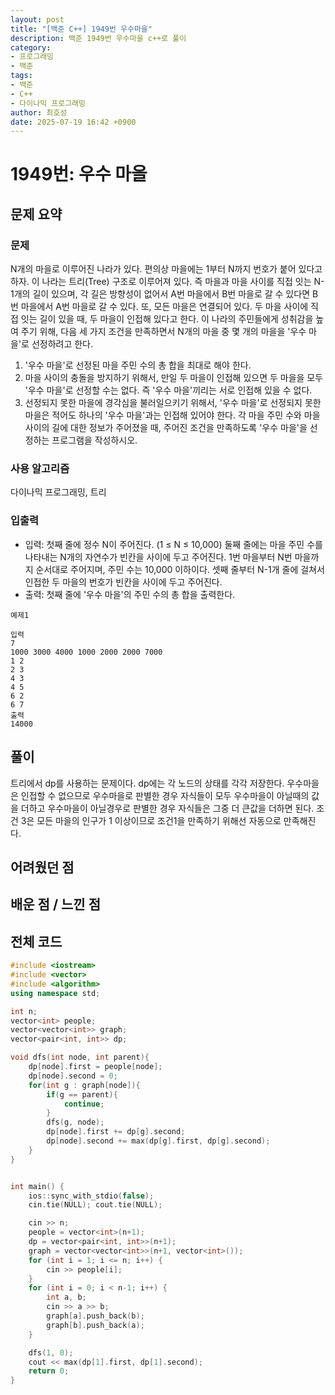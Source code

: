 ```yaml
---
layout: post
title: "[백준 C++] 1949번 우수마을"
description: 백준 1949번 우수마을 c++로 풀이
category:
- 프로그래밍
- 백준
tags:
- 백준
- C++
- 다이나믹 프로그래밍
author: 최호성
date: 2025-07-19 16:42 +0900
---
```

# 1949번: 우수 마을

## 문제 요약
### 문제
N개의 마을로 이루어진 나라가 있다. 편의상 마을에는 1부터 N까지 번호가 붙어 있다고 하자. 이 나라는 트리(Tree) 구조로 이루어져 있다. 즉 마을과 마을 사이를 직접 잇는 N-1개의 길이 있으며, 각 길은 방향성이 없어서 A번 마을에서 B번 마을로 갈 수 있다면 B번 마을에서 A번 마을로 갈 수 있다. 또, 모든 마을은 연결되어 있다. 두 마을 사이에 직접 잇는 길이 있을 때, 두 마을이 인접해 있다고 한다.
이 나라의 주민들에게 성취감을 높여 주기 위해, 다음 세 가지 조건을 만족하면서 N개의 마을 중 몇 개의 마을을 '우수 마을'로 선정하려고 한다.
1. '우수 마을'로 선정된 마을 주민 수의 총 합을 최대로 해야 한다.
2. 마을 사이의 충돌을 방지하기 위해서, 만일 두 마을이 인접해 있으면 두 마을을 모두 '우수 마을'로 선정할 수는 없다. 즉 '우수 마을'끼리는 서로 인접해 있을 수 없다.
3. 선정되지 못한 마을에 경각심을 불러일으키기 위해서, '우수 마을'로 선정되지 못한 마을은 적어도 하나의 '우수 마을'과는 인접해 있어야 한다.
각 마을 주민 수와 마을 사이의 길에 대한 정보가 주어졌을 때, 주어진 조건을 만족하도록 '우수 마을'을 선정하는 프로그램을 작성하시오.

### 사용 알고리즘
다이나믹 프로그래밍, 트리

### 입출력
- 입력: 첫째 줄에 정수 N이 주어진다. (1 ≤ N ≤ 10,000) 둘째 줄에는 마을 주민 수를 나타내는 N개의 자연수가 빈칸을 사이에 두고 주어진다. 1번 마을부터 N번 마을까지 순서대로 주어지며, 주민 수는 10,000 이하이다. 셋째 줄부터 N-1개 줄에 걸쳐서 인접한 두 마을의 번호가 빈칸을 사이에 두고 주어진다.
- 출력: 첫째 줄에 '우수 마을'의 주민 수의 총 합을 출력한다.
```
예제1

입력
7
1000 3000 4000 1000 2000 2000 7000
1 2
2 3
4 3
4 5
6 2
6 7
출력
14000
```
## 풀이
트리에서 dp를 사용하는 문제이다. dp에는 각 노드의 상태를 각각 저장한다. 우수마을은 인접할 수 없으므로 우수마을로 판별한 경우 자식들이 모두 우수마을이 아닐때의 값을 더하고 우수마을이 아닐경우로 판별한 경우 자식들은 그중 더 큰값을 더하면 된다. 조건 3은 모든 마을의 인구가 1 이상이므로 조건1을 만족하기 위해선 자동으로 만족해진다.

## 어려웠던 점


## 배운 점 / 느낀 점


## 전체 코드
```cpp
#include <iostream>
#include <vector>
#include <algorithm>
using namespace std;

int n;
vector<int> people;
vector<vector<int>> graph;
vector<pair<int, int>> dp;

void dfs(int node, int parent){
    dp[node].first = people[node];
    dp[node].second = 0;
    for(int g : graph[node]){
        if(g == parent){
            continue;
        }
        dfs(g, node);
        dp[node].first += dp[g].second;
        dp[node].second += max(dp[g].first, dp[g].second);
    }
}


int main() {
    ios::sync_with_stdio(false);
    cin.tie(NULL); cout.tie(NULL);

    cin >> n;
    people = vector<int>(n+1);
    dp = vector<pair<int, int>>(n+1);
    graph = vector<vector<int>>(n+1, vector<int>());
    for (int i = 1; i <= n; i++) {
        cin >> people[i];
    }
    for (int i = 0; i < n-1; i++) {
        int a, b;
        cin >> a >> b;
        graph[a].push_back(b);
        graph[b].push_back(a);
    }

    dfs(1, 0);
    cout << max(dp[1].first, dp[1].second);
    return 0;
}
```
